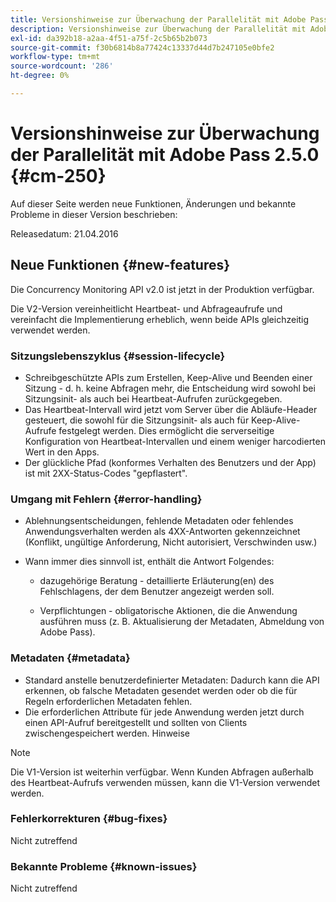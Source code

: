 ```yaml
---
title: Versionshinweise zur Überwachung der Parallelität mit Adobe Pass 2.5.0
description: Versionshinweise zur Überwachung der Parallelität mit Adobe Pass 2.5.0
exl-id: da392b18-a2aa-4f51-a75f-2c5b65b2b073
source-git-commit: f30b6814b8a77424c13337d44d7b247105e0bfe2
workflow-type: tm+mt
source-wordcount: '286'
ht-degree: 0%

---
```


# Versionshinweise zur Überwachung der Parallelität mit Adobe Pass 2.5.0 {#cm-250}

Auf dieser Seite werden neue Funktionen, Änderungen und bekannte Probleme in dieser Version beschrieben:

Releasedatum: 21.04.2016

## Neue Funktionen {#new-features}

Die Concurrency Monitoring API v2.0 ist jetzt in der Produktion verfügbar.

Die V2-Version vereinheitlicht Heartbeat- und Abfrageaufrufe und vereinfacht die Implementierung erheblich, wenn beide APIs gleichzeitig verwendet werden.



### Sitzungslebenszyklus {#session-lifecycle}

* Schreibgeschützte APIs zum Erstellen, Keep-Alive und Beenden einer Sitzung - d. h. keine Abfragen mehr, die Entscheidung wird sowohl bei Sitzungsinit- als auch bei Heartbeat-Aufrufen zurückgegeben.
* Das Heartbeat-Intervall wird jetzt vom Server über die Abläufe-Header gesteuert, die sowohl für die Sitzungsinit- als auch für Keep-Alive-Aufrufe festgelegt werden. Dies ermöglicht die serverseitige Konfiguration von Heartbeat-Intervallen und einem weniger harcodierten Wert in den Apps.
* Der glückliche Pfad (konformes Verhalten des Benutzers und der App) ist mit 2XX-Status-Codes &quot;gepflastert&quot;.

### Umgang mit Fehlern {#error-handling}

* Ablehnungsentscheidungen, fehlende Metadaten oder fehlendes Anwendungsverhalten werden als 4XX-Antworten gekennzeichnet (Konflikt, ungültige Anforderung, Nicht autorisiert, Verschwinden usw.)

* Wann immer dies sinnvoll ist, enthält die Antwort Folgendes:

   * dazugehörige Beratung - detaillierte Erläuterung(en) des Fehlschlagens, der dem Benutzer angezeigt werden soll.

   * Verpflichtungen - obligatorische Aktionen, die die Anwendung ausführen muss (z. B. Aktualisierung der Metadaten, Abmeldung von Adobe Pass).

### Metadaten {#metadata}

* Standard anstelle benutzerdefinierter Metadaten: Dadurch kann die API erkennen, ob falsche Metadaten gesendet werden oder ob die für Regeln erforderlichen Metadaten fehlen.
* Die erforderlichen Attribute für jede Anwendung werden jetzt durch einen API-Aufruf bereitgestellt und sollten von Clients zwischengespeichert werden.
Hinweise

>[!NOTE]
>
>Die V1-Version ist weiterhin verfügbar. Wenn Kunden Abfragen außerhalb des Heartbeat-Aufrufs verwenden müssen, kann die V1-Version verwendet werden.




### Fehlerkorrekturen {#bug-fixes}

Nicht zutreffend

### Bekannte Probleme {#known-issues}

Nicht zutreffend
